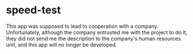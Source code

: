 # speed-test

This app was supposed to lead to cooperation with a company. Unfortunately, although the company entrusted me with the project to do it, they did not send me the description to the company's human resources unit, and this app will no longer be developed.
